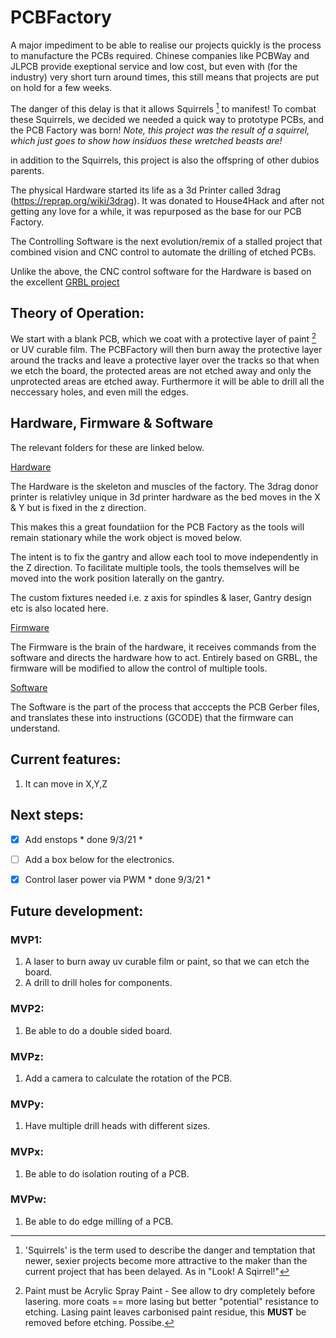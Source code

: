 # PCBFactory
A major impediment to be able to realise our projects quickly is the process to manufacture the PCBs required.  Chinese companies like PCBWay and JLPCB provide exeptional service and low cost, but even with (for the industry) very short turn around times, this still means that projects are put on hold for a few weeks.


The danger of this delay is that it allows Squirrels [^1] to manifest!
To combat these Squirrels, we decided we needed a quick way to prototype PCBs, and the PCB Factory was born!
*Note, this project was the result of a squirrel, which just goes to show how insiduos these wretched beasts are!*

in addition to the Squirrels, this project is also the offspring of other dubios parents.

The physical Hardware started its life as a 3d Printer called 3drag (https://reprap.org/wiki/3drag). It was donated to House4Hack and after not getting any love for a while, it was repurposed as the base for our PCB Factory.

The Controlling Software is the next evolution/remix of a stalled project that combined vision and CNC control to automate the drilling of etched PCBs.

Unlike the above, the CNC control software for the Hardware is based on the excellent [GRBL project](https://github.com/gnea/grbl)

## Theory of Operation:
We start with a blank PCB, which we coat with a protective layer of paint [^2] or UV curable film. The PCBFactory will then burn away the protective layer around the tracks and leave a protective layer over the tracks so that when we etch the board, the protected areas are not etched away and only the unprotected areas are etched away. Furthermore it will be able to drill all the neccessary holes, and even mill the edges.

## Hardware, Firmware & Software
The relevant folders for these are linked below.

[Hardware](Hardware/Readme.md)

The Hardware is the skeleton and muscles of the factory.  The 3drag donor printer is relativley unique in 3d printer hardware as the bed moves in the X & Y but is fixed in the z direction.

This makes this a great foundatiion for the PCB Factory as the tools will remain stationary while the work object is moved below.

The intent is to fix the gantry and allow each tool to move independently in the Z direction.  To facilitate multiple tools, the tools themselves will be moved into the work position laterally on the gantry.

The custom fixtures needed i.e. z axis for spindles & laser, Gantry design etc is also located here.

[Firmware](Software/Readme.md)

The Firmware is the brain of the hardware, it receives commands from the software and directs the hardware how to act.
Entirely based on GRBL, the firmware will be modified to allow the control of multiple tools.

[Software](Software/Readme.md)

The Software is the part of the process that acccepts the PCB Gerber files, and translates these into instructions (GCODE) that the firmware can understand.


## Current features:

1. It can move in X,Y,Z

## Next steps:

- [x] Add enstops  * done 9/3/21 *
- [ ] Add a box below for the electronics.
- [x] Control laser power via PWM  * done 9/3/21 *


## Future development:
### MVP1:
1. A laser to burn away uv curable film or paint, so that we can etch the board.
2. A drill to drill holes for components.

### MVP2:
1. Be able to do a double sided board.

### MVPz:
1. Add a camera to calculate the rotation of the PCB.

### MVPy:
1. Have multiple drill heads with different sizes.

### MVPx:
1. Be able to do isolation routing of a PCB.

### MVPw:
1. Be able to do edge milling of a PCB.

[^1]: 'Squirrels' is the term used to describe the danger and temptation that newer, sexier projects become more attractive to the maker than the current project that has been delayed.  As in "Look! A Sqirrel!"

[^2]: Paint must be Acrylic Spray Paint - See allow to dry completely before lasering.  more coats == more lasing but better "potential" resistance to etching.  Lasing paint leaves carbonised paint residue, this **MUST** be removed before etching.  Possibe.
